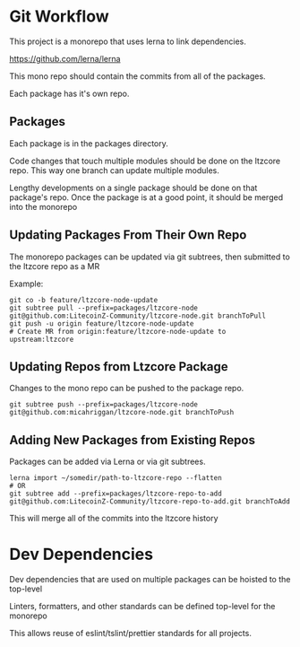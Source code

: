 # Git Workflow
This project is a monorepo that uses lerna to link dependencies.

https://github.com/lerna/lerna

This mono repo should contain the commits from all of the packages.

Each package has it's own repo.

## Packages
Each package is in the packages directory. 

Code changes that touch multiple modules should be done on the ltzcore repo.
This way one branch can update multiple modules.

Lengthy developments on a single package should be done on that package's repo.
Once the package is at a good point, it should be merged into the monorepo

## Updating Packages From Their Own Repo
The monorepo packages can be updated via git subtrees, then submitted to the ltzcore repo as a MR

Example:
```
git co -b feature/ltzcore-node-update
git subtree pull --prefix=packages/ltzcore-node git@github.com:LitecoinZ-Community/ltzcore-node.git branchToPull
git push -u origin feature/ltzcore-node-update
# Create MR from origin:feature/ltzcore-node-update to upstream:ltzcore
```


## Updating Repos from Ltzcore Package
Changes to the mono repo can be pushed to the package repo.
```
git subtree push --prefix=packages/ltzcore-node git@github.com:micahriggan/ltzcore-node.git branchToPush
```

## Adding New Packages from Existing Repos
Packages can be added via Lerna or via git subtrees.

```
lerna import ~/somedir/path-to-ltzcore-repo --flatten
# OR
git subtree add --prefix=packages/ltzcore-repo-to-add git@github.com:LitecoinZ-Community/ltzcore-repo-to-add.git branchToAdd
```

This will merge all of the commits into the ltzcore history


# Dev Dependencies
Dev dependencies that are used on multiple packages can be hoisted to the top-level

Linters, formatters, and other standards can be defined top-level for the monorepo

This allows reuse of eslint/tslint/prettier standards for all projects.
